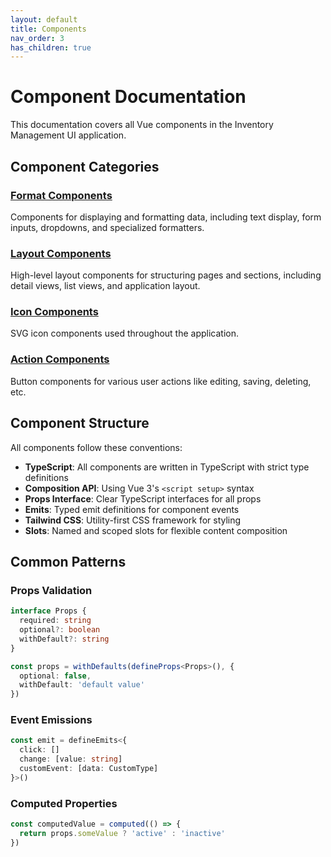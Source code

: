 ```yaml
---
layout: default
title: Components
nav_order: 3
has_children: true
---
```


# Component Documentation

This documentation covers all Vue components in the Inventory Management UI application.

## Component Categories

### [Format Components](./Format.md)
Components for displaying and formatting data, including text display, form inputs, dropdowns, and specialized formatters.

### [Layout Components](./Layout.md)
High-level layout components for structuring pages and sections, including detail views, list views, and application layout.

### [Icon Components](./Icons.md)
SVG icon components used throughout the application.

### [Action Components](./Actions.md)
Button components for various user actions like editing, saving, deleting, etc.

## Component Structure

All components follow these conventions:

- **TypeScript**: All components are written in TypeScript with strict type definitions
- **Composition API**: Using Vue 3's `<script setup>` syntax
- **Props Interface**: Clear TypeScript interfaces for all props
- **Emits**: Typed emit definitions for component events
- **Tailwind CSS**: Utility-first CSS framework for styling
- **Slots**: Named and scoped slots for flexible content composition

## Common Patterns

### Props Validation
```typescript
interface Props {
  required: string
  optional?: boolean
  withDefault?: string
}

const props = withDefaults(defineProps<Props>(), {
  optional: false,
  withDefault: 'default value'
})
```

### Event Emissions
```typescript
const emit = defineEmits<{
  click: []
  change: [value: string]
  customEvent: [data: CustomType]
}>()
```

### Computed Properties
```typescript
const computedValue = computed(() => {
  return props.someValue ? 'active' : 'inactive'
})
```
